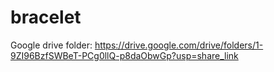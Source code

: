 # bracelet
Google drive folder: https://drive.google.com/drive/folders/1-9ZI96BzfSWBeT-PCg0llQ-p8daObwGp?usp=share_link
